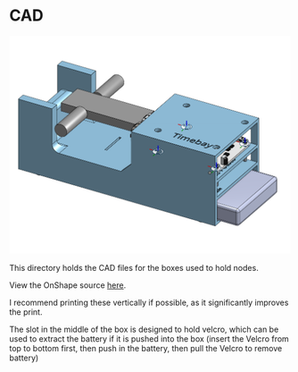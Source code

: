 # CAD

![Box](Timebay%20Node%20Box.png)

This directory holds the CAD files for the boxes used to hold nodes.

View the OnShape
source [here](https://cad.onshape.com/documents/eca78c23cf623a8ee2aef306/w/7645614f6dc16000e8edd940/e/3784cc69f371b8e9440601d2).

I recommend printing these vertically if possible, as it significantly improves the print.

The slot in the middle of the box is designed to hold velcro, which can be used to extract the battery if it is pushed
into the
box (insert the Velcro from top to bottom first, then push in the battery, then pull the Velcro to remove battery)
